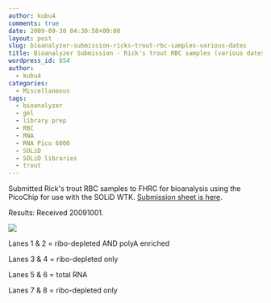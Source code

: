 ```yaml
---
author: kubu4
comments: true
date: 2009-09-30 04:30:58+00:00
layout: post
slug: bioanalyzer-submission-ricks-trout-rbc-samples-various-dates
title: Bioanalyzer Submission - Rick's trout RBC samples (various dates)
wordpress_id: 854
author:
  - kubu4
categories:
  - Miscellaneous
tags:
  - bioanalyzer
  - gel
  - library prep
  - RBC
  - RNA
  - RNA Pico 6000
  - SOLiD
  - SOLiD libraries
  - trout
---
```


Submitted Rick's trout RBC samples to FHRC for bioanalysis using the PicoChip for use with the SOLiD WTK. [Submission sheet is here](http://genefish.fish.washington.edu/%7Esrlab/Bioanalyzer%20Submissions/20090929-01.jpg).

Results: Received 20091001.

![](http://eagle.fish.washington.edu/Arabidopsis/Bioanalyzer%20Data/20091001%20pico%20bioanalzyer%20gel.jpg)

Lanes 1 & 2 = ribo-depleted AND polyA enriched

Lanes 3 & 4 = ribo-depleted only

Lanes 5 & 6 = total RNA

Lanes 7 & 8 = ribo-depleted only
